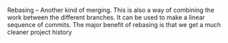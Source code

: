 Rebasing – Another kind of merging. This is also a way of combining the work between the different branches. It can be used to make a linear sequence of commits. The major benefit of rebasing is that we get a much cleaner project history
